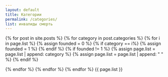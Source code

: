 ```yaml
---
layout: default
title: Категории
permalink: /categories/
list: инвалиды смерть
---
```


{% for post in site.posts %}
{% for category in post.categories %}
{% for i in page.list %}
 {% assign founded = 0 %}
	{% if category == i%}
	{% assign founded = 1 %}
	{% endif %}
	{% if founded != 1 %}
	{% assign page.list = page.list | append: category %}
	{% assign page.list = page.list | append: " " %}
	{% endif %}

{% endfor %}
{% endfor %}
{% endfor %}
{{ page.list }}